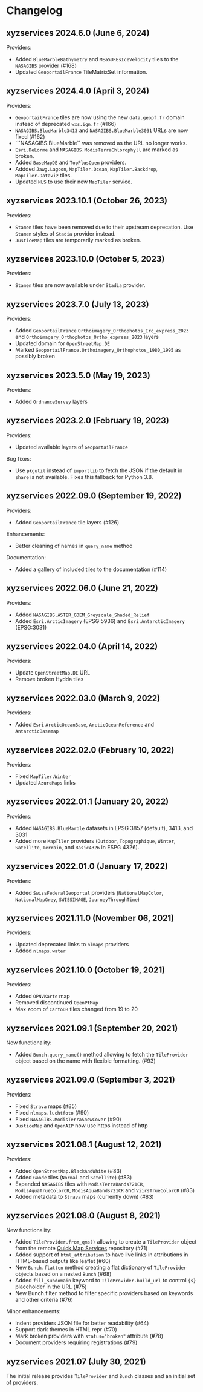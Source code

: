 Changelog
=========

xyzservices 2024.6.0 (June 6, 2024)
------------------------------------

Providers:

- Added ``BlueMarbleBathymetry`` and ``MEaSUREsIceVelocity`` tiles to the ``NASAGIBS``
  provider (#168)
- Updated ``GeoportailFrance`` TileMatrixSet information.

xyzservices 2024.4.0 (April 3, 2024)
------------------------------------

Providers:

- ``GeoportailFrance`` tiles are now using the new ``data.geopf.fr`` domain instead
  of deprecated ``wxs.ign.fr`` (#166)
- ``NASAGIBS.BlueMarble3413`` and ``NASAGIBS.BlueMarble3031`` URLs are now fixed (#162)
- ```NASAGIBS.BlueMarble`` was removed as the URL no longer works.
- ``Esri.DeLorme`` and ``NASAGIBS.ModisTerraChlorophyll`` are marked as broken.
- Added ``BaseMapDE`` and ``TopPlusOpen`` providers.
- Addded ``Jawg.Lagoon``, ``MapTiler.Ocean``, ``MapTiler.Backdrop``, ``MapTiler.Dataviz`` tiles.
- Updated ``NLS`` to use their new ``MapTiler`` service.


xyzservices 2023.10.1 (October 26, 2023)
----------------------------------------

Providers:

- ``Stamen`` tiles have been removed due to their upstream deprecation.
  Use ``Stamen`` styles of ``Stadia`` provider instead.
- ``JusticeMap`` tiles are temporarily marked as broken.

xyzservices 2023.10.0 (October 5, 2023)
---------------------------------------

Providers:

- ``Stamen`` tiles are now available under ``Stadia`` provider.

xyzservices 2023.7.0 (July 13, 2023)
------------------------------------

Providers:

- Added ``GeoportailFrance`` ``Orthoimagery_Orthophotos_Irc_express_2023`` and
  ``Orthoimagery_Orthophotos_Ortho_express_2023`` layers
- Updated domain for ``OpenStreetMap.DE``
- Marked ``GeoportailFrance.Orthoimagery_Orthophotos_1980_1995`` as possibly broken

xyzservices 2023.5.0 (May 19, 2023)
-----------------------------------

Providers:

- Added ``OrdnanceSurvey`` layers

xyzservices 2023.2.0 (February 19, 2023)
----------------------------------------

Providers:

- Updated available layers of ``GeoportailFrance``

Bug fixes:

- Use ``pkgutil`` instead of ``importlib`` to fetch the JSON if the default in ``share``
  is not available. Fixes this fallback for Python 3.8.

xyzservices 2022.09.0 (September 19, 2022)
------------------------------------------

Providers:

- Added ``GeoportailFrance`` tile layers (#126)

Enhancements:

- Better cleaning of names in ``query_name`` method

Documentation:

- Added a gallery of included tiles to the documentation (#114)

xyzservices 2022.06.0 (June 21, 2022)
-------------------------------------

Providers:

- Added ``NASAGIBS.ASTER_GDEM_Greyscale_Shaded_Relief``
- Added ``Esri.ArcticImagery`` (EPSG:5936) and ``Esri.AntarcticImagery`` (EPSG:3031)

xyzservices 2022.04.0 (April 14, 2022)
--------------------------------------

Providers:

- Update ``OpenStreetMap.DE`` URL
- Remove broken Hydda tiles

xyzservices 2022.03.0 (March 9, 2022)
-------------------------------------

Providers:

- Added ``Esri`` ``ArcticOceanBase``, ``ArcticOceanReference`` and ``AntarcticBasemap``

xyzservices 2022.02.0 (February 10, 2022)
----------------------------------------

Providers:

- Fixed ``MapTiler.Winter``
- Updated ``AzureMaps`` links

xyzservices 2022.01.1 (January 20, 2022)
----------------------------------------

Providers:

- Added ``NASAGIBS.BlueMarble`` datasets in EPSG 3857 (default), 3413, and 3031
- Added more ``MapTiler`` providers (``Outdoor``, ``Topographique``, ``Winter``, ``Satellite``, ``Terrain``, and ``Basic4326`` in ESPG 4326).

xyzservices 2022.01.0 (January 17, 2022)
----------------------------------------

Providers:

- Added ``SwissFederalGeoportal`` providers (``NationalMapColor``, ``NationalMapGrey``, ``SWISSIMAGE``, ``JourneyThroughTime``)

xyzservices 2021.11.0 (November 06, 2021)
----------------------------------------

Providers:

- Updated deprecated links to ``nlmaps`` providers
- Added ``nlmaps.water``

xyzservices 2021.10.0 (October 19, 2021)
----------------------------------------

Providers:

- Added ``OPNVKarte`` map
- Removed discontinued ``OpenPtMap``
- Max zoom of ``CartoDB`` tiles changed from 19 to 20

xyzservices 2021.09.1 (September 20, 2021)
------------------------------------------

New functionality:

- Added ``Bunch.query_name()`` method allowing to fetch the ``TileProvider`` object based on the name with flexible formatting. (#93)

xyzservices 2021.09.0 (September 3, 2021)
-----------------------------------------

Providers:

- Fixed ``Strava`` maps (#85)
- Fixed ``nlmaps.luchtfoto`` (#90)
- Fixed ``NASAGIBS.ModisTerraSnowCover`` (#90)
- ``JusticeMap`` and ``OpenAIP`` now use https instead of http

xyzservices 2021.08.1 (August 12, 2021)
---------------------------------------

Providers:

- Added ``OpenStreetMap.BlackAndWhite`` (#83)
- Added ``Gaode`` tiles (``Normal`` and ``Satellite``) (#83)
- Expanded ``NASAGIBS`` tiles with ``ModisTerraBands721CR``, ``ModisAquaTrueColorCR``, ``ModisAquaBands721CR`` and ``ViirsTrueColorCR`` (#83)
- Added metadata to ``Strava`` maps (currently down) (#83)

xyzservices 2021.08.0 (August 8, 2021)
--------------------------------------

New functionality:

- Added ``TileProvider.from_qms()`` allowing to create a ``TileProvider`` object from the remote [Quick Map Services](https://qms.nextgis.com/about) repository (#71)
- Added support of ``html_attribution`` to have live links in attributions in HTML-based outputs like leaflet (#60)
- New ``Bunch.flatten`` method creating a flat dictionary of ``TileProvider`` objects based on a nested ``Bunch`` (#68)
- Added ``fill_subdomain`` keyword to ``TileProvider.build_url`` to control ``{s}`` placeholder in the URL (#75)
- New Bunch.filter method to filter specific providers based on keywords and other criteria (#76)

Minor enhancements:

- Indent providers JSON file for better readability (#64)
- Support dark themes in HTML repr (#70)
- Mark broken providers with ``status="broken"`` attribute (#78)
- Document providers requiring registrations (#79)

xyzservices 2021.07 (July 30, 2021)
-----------------------------------

The initial release provides ``TileProvider`` and ``Bunch`` classes and an initial set of providers.
